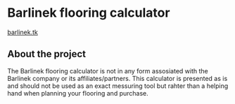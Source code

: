 # Barlinek flooring calculator
[barlinek.tk](https://barlinek.tk/)

## About the project
The Barlinek flooring calculator is not in any form assosiated with the Barlinek company or its affiliates/partners.
This calculator is presented as is and should not be used as an exact messuring tool but rahter than a helping hand when planning your flooring and purchase.
